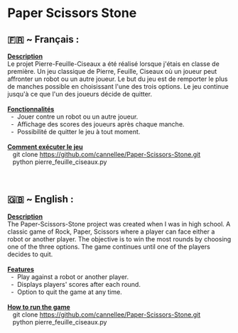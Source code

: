 # Paper Scissors Stone
## 🇫🇷 ~ Français :<br>
**<u>Description<br></u>**
Le projet Pierre-Feuille-Ciseaux a été réalisé lorsque j'étais en classe de première. Un jeu classique de Pierre, Feuille, Ciseaux où un joueur peut affronter un robot ou un autre joueur. Le but du jeu est de remporter le plus de manches possible en choisissant l'une des trois options. Le jeu continue jusqu'à ce que l'un des joueurs décide de quitter.<br>
<br>
**<u>Fonctionnalités<br></u>**
&nbsp;&nbsp;-&nbsp;&nbsp;Jouer contre un robot ou un autre joueur.<br>
&nbsp;&nbsp;-&nbsp;&nbsp;Affichage des scores des joueurs après chaque manche.<br>
&nbsp;&nbsp;-&nbsp;&nbsp;Possibilité de quitter le jeu à tout moment.<br>
<br>
**<u>Comment exécuter le jeu<br></u>**
&nbsp;&nbsp;&nbsp;git clone https://github.com/cannellee/Paper-Scissors-Stone.git<br>
&nbsp;&nbsp;&nbsp;python pierre_feuille_ciseaux.py<br>
<br>
<br>

## 🇬🇧 ~ English :<br>
**<u>Description<br></u>**
The Paper-Scissors-Stone project was created when I was in high school. A classic game of Rock, Paper, Scissors where a player can face either a robot or another player. The objective is to win the most rounds by choosing one of the three options. The game continues until one of the players decides to quit.<br>
<br>
**<u>Features<br></u>**
&nbsp;&nbsp;-&nbsp;&nbsp;Play against a robot or another player.<br>
&nbsp;&nbsp;-&nbsp;&nbsp;Displays players' scores after each round.<br>
&nbsp;&nbsp;-&nbsp;&nbsp;Option to quit the game at any time.<br>
<br>
**<u>How to run the game<br></u>**
&nbsp;&nbsp;&nbsp;git clone https://github.com/cannellee/Paper-Scissors-Stone.git<br>
&nbsp;&nbsp;&nbsp;python pierre_feuille_ciseaux.py<br>
